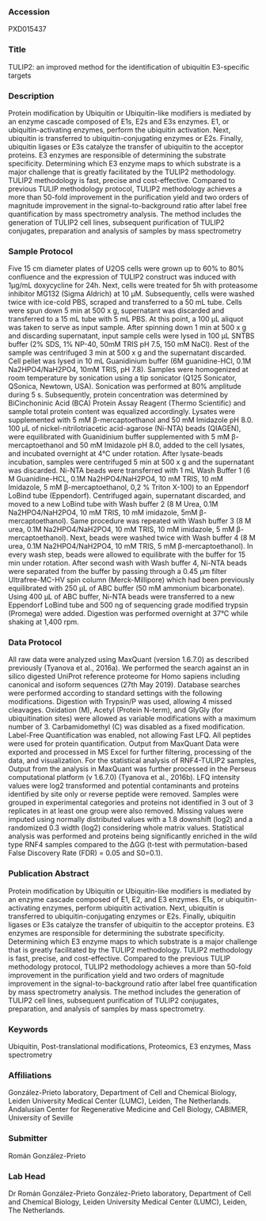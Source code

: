 ### Accession
PXD015437

### Title
TULIP2: an improved method for the identification of ubiquitin E3-specific targets

### Description
Protein modification by Ubiquitin or Ubiquitin-like modifiers is mediated by an enzyme cascade composed of E1s, E2s and E3s enzymes. E1, or ubiquitin-activating enzymes, perform the ubiquitin activation. Next, ubiquitin is transferred to ubiquitin-conjugating enzymes or E2s. Finally, ubiquitin ligases or E3s catalyze the transfer of ubiquitin to the acceptor proteins. E3 enzymes are responsible of determining the substrate specificity. Determining which E3 enzyme maps to which substrate is a major challenge that is greatly facilitated by the TULIP2 methodology. TULIP2 methodology is fast, precise and cost-effective. Compared to previous TULIP methodology protocol, TULIP2 methodology achieves a more than 50-fold improvement in the purification yield and two orders of magnitude improvement in the signal-to-background ratio after label free quantification by mass spectrometry analysis. The method includes the generation of TULIP2 cell lines, subsequent purification of TULIP2 conjugates, preparation and analysis of samples by mass spectrometry

### Sample Protocol
Five 15 cm diameter plates of U2OS cells were grown up to 60% to 80% confluence and the expression of TULIP2 construct was induced with 1µg/mL doxycycline for 24h. Next, cells were treated for 5h with proteasome inhibitor MG132 (Sigma Aldrich) at 10 µM. Subsequently, cells were washed twice with ice-cold PBS, scraped and transferred to a 50 mL tube. Cells were spun down 5 min at 500 x g, supernatant was discarded and transferred to a 15 mL tube with 5 mL PBS. At this point, a 100 µL aliquot was taken to serve as input sample. After spinning down 1 min at 500 x g and discarding supernatant, input sample cells were lysed in 100 µL SNTBS buffer (2% SDS, 1% NP-40, 50mM TRIS pH 7.5, 150 mM NaCl). Rest of the sample was centrifuged 3 min at 500 x g and the supernatant discarded. Cell pellet was lysed in 10 mL Guanidinium buffer (6M guanidine-HCl, 0.1M Na2HPO4/NaH2PO4, 10mM TRIS, pH 7.8). Samples were homogenized at room temperature by sonication using a tip sonicator (Q125 Sonicator, QSonica, Newtown, USA). Sonication was performed at 80% amplitude during 5 s. Subsequently, protein concentration was determined by BiCinchoninic Acid (BCA) Protein Assay Reagent (Thermo Scientific) and sample total protein content was equalized accordingly.  Lysates were supplemented with 5 mM β-mercaptoethanol and 50 mM Imidazole pH 8.0. 100 µL of nickel-nitrilotriacetic acid-agarose (Ni-NTA) beads (QIAGEN), were equilibrated with Guanidinium buffer supplemented with 5 mM β-mercaptoethanol and 50 mM Imidazole pH 8.0,  added to the cell lysates, and incubated overnight at 4°C under rotation.  After lysate-beads incubation, samples were centrifuged 5 min at 500 x g and the supernatant was discarded. Ni-NTA beads were transferred with 1 mL Wash Buffer 1 (6 M Guanidine-HCL, 0.1M Na2HPO4/NaH2PO4, 10 mM TRIS, 10 mM Imidazole, 5 mM β-mercaptoethanol, 0,2 % Triton X-100) to an Eppendorf LoBind tube (Eppendorf). Centrifuged again, supernatant discarded, and moved to a new LoBind tube with Wash buffer 2 (8 M Urea, 0.1M Na2HPO4/NaH2PO4, 10 mM TRIS, 10 mM imidazole, 5mM β-mercaptoethanol). Same procedure was repeated with Wash buffer 3 (8 M urea, 0.1M Na2HPO4/NaH2PO4, 10 mM TRIS, 10 mM imidazole, 5 mM β-mercaptoethanol). Next, beads were washed twice with Wash buffer 4 (8 M urea, 0.1M Na2HPO4/NaH2PO4, 10 mM TRIS, 5 mM β-mercaptoethanol). In every wash step, beads were allowed to equilibrate with the buffer for 15 min under rotation. After second wash with Wash buffer 4, Ni-NTA beads were separated from the buffer by passing through a 0.45 µm filter Ultrafree-MC-HV spin column (Merck-Millipore) which had been previously equilibrated with 250 µL of ABC buffer (50 mM ammonium bicarbonate). Using 400 µL of ABC buffer, Ni-NTA beads were transferred to a new Eppendorf LoBind tube and 500 ng of sequencing grade modified trypsin (Promega) were added. Digestion was performed overnight at 37°C while shaking at 1,400 rpm.

### Data Protocol
All raw data were analyzed using MaxQuant (version 1.6.7.0) as described previously (Tyanova et al., 2016a). We performed the search against an in silico digested UniProt reference proteome for Homo sapiens including canonical and isoform sequences (27th May 2019). Database searches were performed according to standard settings with the following modifications. Digestion with Trypsin/P was used, allowing 4 missed cleavages. Oxidation (M), Acetyl (Protein N-term), and GlyGly (for ubiquitination sites) were allowed as variable modifications with a maximum number of 3. Carbamidomethyl (C) was disabled as a fixed modification. Label-Free Quantification was enabled, not allowing Fast LFQ. All peptides were used for protein quantification. Output from MaxQuant Data were exported and processed in MS Excel for further filtering, processing of the data, and visualization.  For the statistical analysis of RNF4-TULIP2 samples, Output from the analysis in MaxQuant was further processed in the Perseus computational platform (v 1.6.7.0) (Tyanova et al., 2016b). LFQ intensity values were log2 transformed and potential contaminants and proteins identified by site only or reverse peptide were removed. Samples were grouped in experimental categories and proteins not identified in 3 out of 3 replicates in at least one group were also removed. Missing values were imputed using normally distributed values with a 1.8 downshift (log2) and a randomized 0.3 width (log2) considering whole matrix values. Statistical analysis was performed and proteins being significantly enriched in the wild type RNF4 samples compared to the ΔGG (t-test with permutation-based False Discovery Rate (FDR) = 0.05 and S0=0.1).

### Publication Abstract
Protein modification by Ubiquitin or Ubiquitin-like modifiers is mediated by an enzyme cascade composed of E1, E2, and E3 enzymes. E1s, or ubiquitin-activating enzymes, perform ubiquitin activation. Next, ubiquitin is transferred to ubiquitin-conjugating enzymes or E2s. Finally, ubiquitin ligases or E3s catalyze the transfer of ubiquitin to the acceptor proteins. E3 enzymes are responsible for determining the substrate specificity. Determining which E3 enzyme maps to which substrate is a major challenge that is greatly facilitated by the TULIP2 methodology. TULIP2 methodology is fast, precise, and cost-effective. Compared to the previous TULIP methodology protocol, TULIP2 methodology achieves a more than 50-fold improvement in the purification yield and two orders of magnitude improvement in the signal-to-background ratio after label free quantification by mass spectrometry analysis. The method includes the generation of TULIP2 cell lines, subsequent purification of TULIP2 conjugates, preparation, and analysis of samples by mass spectrometry.

### Keywords
Ubiquitin, Post-translational modifications, Proteomics, E3 enzymes, Mass spectrometry

### Affiliations
González-Prieto laboratory, Department of Cell and Chemical Biology, Leiden University Medical Center (LUMC), Leiden, The Netherlands.
Andalusian Center for Regenerative Medicine and Cell Biology, CABIMER, University of Seville

### Submitter
Román González-Prieto

### Lab Head
Dr Román González-Prieto
González-Prieto laboratory, Department of Cell and Chemical Biology, Leiden University Medical Center (LUMC), Leiden, The Netherlands.


